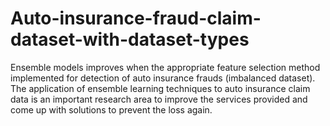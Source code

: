 # Auto-insurance-fraud-claim-dataset-with-dataset-types
Ensemble models improves when the appropriate feature selection method implemented for detection of auto insurance frauds (imbalanced dataset).  The application of ensemble learning techniques to auto insurance claim data is an important research area to improve the services provided and come up with solutions to prevent the loss again.
